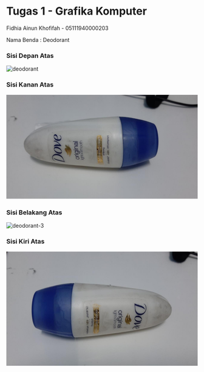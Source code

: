 # Tugas 1 - Grafika Komputer
Fidhia Ainun Khofifah - 05111940000203

Nama Benda : Deodorant
### Sisi Depan Atas
![deodorant](https://user-images.githubusercontent.com/90237196/133873211-52a05745-8c01-4579-abca-5ff4ccbba817.jpeg)
### Sisi Kanan Atas
![deodorant2](https://github.com/cg2021d/tugas-1-fidhiaakaa/blob/24f87f4ca46be2b53e8999d94d41875d135a7d6f/deodorant-5.jpeg)
### Sisi Belakang Atas
![deodorant-3](https://user-images.githubusercontent.com/90237196/133873214-17c3cde0-c51b-465f-b475-95cfd96c1b28.jpeg)
### Sisi Kiri Atas
![deodorant-4](https://github.com/cg2021d/tugas-1-fidhiaakaa/blob/24f87f4ca46be2b53e8999d94d41875d135a7d6f/deodorant-6.jpeg)
